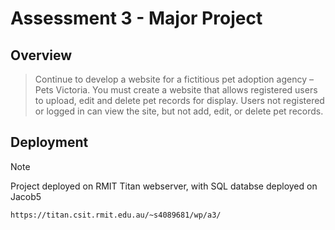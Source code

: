 # Assessment 3 - Major Project

## Overview
> Continue to develop a website for a fictitious pet adoption agency – Pets Victoria. You must create a website that allows registered users to upload, edit and delete pet records for display. Users not registered or logged in can view the site, but not add, edit, or delete pet records. 

## Deployment
> [!NOTE]
> Project deployed on RMIT Titan webserver, with SQL databse deployed on Jacob5
> ```
> https://titan.csit.rmit.edu.au/~s4089681/wp/a3/
> ```

